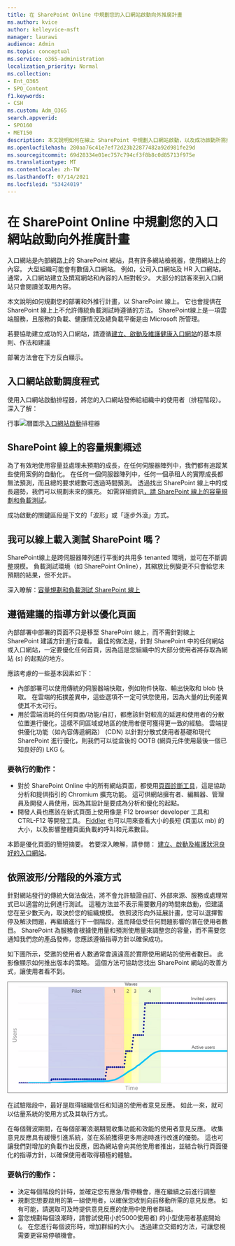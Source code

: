 ```yaml
---
title: 在 SharePoint Online 中規劃您的入口網站啟動向外推廣計畫
ms.author: kvice
author: kelleyvice-msft
manager: laurawi
audience: Admin
ms.topic: conceptual
ms.service: o365-administration
localization_priority: Normal
ms.collection:
- Ent_O365
- SPO_Content
f1.keywords:
- CSH
ms.custom: Adm_O365
search.appverid:
- SPO160
- MET150
description: 本文說明如何在線上 SharePoint 中規劃入口網站啟動，以及成功啟動所需採取的步驟。
ms.openlocfilehash: 280aa76c41e7ef72d23b22877482a92d981fe29d
ms.sourcegitcommit: 69d28334e01ec757c794cf3f8b8c0d85713f975e
ms.translationtype: MT
ms.contentlocale: zh-TW
ms.lasthandoff: 07/14/2021
ms.locfileid: "53424019"
---
```

# <a name="planning-your-portal-launch-roll-out-plan-in-sharepoint-online"></a>在 SharePoint Online 中規劃您的入口網站啟動向外推廣計畫

入口網站是內部網路上的 SharePoint 網站，具有許多網站檢視器，使用網站上的內容。 大型組織可能會有數個入口網站。 例如，公司入口網站及 HR 入口網站。 通常，入口網站建立及撰寫網站和內容的人相對較少。 大部分的訪客來到入口網站只會閱讀並取用內容。

本文說明如何規劃您的部署和外推行計畫，以 SharePoint 線上。 它也會提供在 SharePoint 線上上不允許傳統負載測試時遵循的方法。 SharePoint線上是一項雲端服務，且服務的負載、健康情況及總負載平衡是由 Microsoft 所管理。

若要協助建立成功的入口網站，請遵循[建立、啟動及維護健康入口網站](/sharepoint/portal-health)的基本原則、作法和建議 

部署方法會在下方反白顯示。

## <a name="portal-launch-scheduler"></a>入口網站啟動調度程式

使用入口網站啟動排程器，將您的入口網站發佈給組織中的使用者（排程階段）。 深入了解： 

行事![曆圖示](https://docs.microsoft.com/Office/media/icons/calendar.png "入口網站啟動調度程式")[入口網站啟動](https://docs.microsoft.com/microsoft-365/enterprise/portallaunchscheduler)排程器  



## <a name="overview-of-capacity-planning-in-sharepoint-online"></a>SharePoint 線上的容量規劃概述
為了有效地使用容量並處理未預期的成長，在任何伺服器陣列中，我們都有追蹤某些使用案例的自動化。 在任何一個伺服器陣列中，任何一個承租人的實際成長都無法預測，而且總的要求總數可透過時間預測。 透過找出 SharePoint 線上中的成長趨勢，我們可以規劃未來的擴充。 如需詳細資訊[，請 SharePoint 線上的容量規劃和負載測試](capacity-planning-and-load-testing-sharepoint-online.md)。

成功啟動的關鍵區段是下文的「波形」或「逐步外滾」方式。 

## <a name="can-i-load-test-sharepoint-online"></a>我可以線上載入測試 SharePoint 嗎？
SharePoint線上是跨伺服器陣列進行平衡的共用多 tenanted 環境，並可在不斷調整規模。 負載測試環境（如 SharePoint Online），其縮放比例變更不只會給您未預期的結果，但不允許。 

深入瞭解：[容量規劃和負載測試 SharePoint 線上](capacity-planning-and-load-testing-sharepoint-online.md)

## <a name="optimize-pages-by-following-recommended-guidelines"></a>遵循建議的指導方針以優化頁面
內部部署中部署的頁面不只是移至 SharePoint 線上，而不需針對線上 SharePoint 建議方針進行查看。 最佳的做法是，針對 SharePoint 中的任何網站或入口網站，一定要優化任何首頁，因為這是您組織中的大部分使用者將存取為網站 (s) 的起點的地方。

應該考慮的一些基本因素如下：
- 內部部署可以使用傳統的伺服器端快取，例如物件快取、輸出快取和 blob 快取。 在雲端的拓撲差異中，這些選項不一定可供您使用，因為大量的比例差異使其不太可行。
- 用於雲端消耗的任何頁面/功能/自訂，都應該針對較高的延遲和使用者的分散位置進行優化，這樣不同區域或地區的使用者便可獲得更一致的經驗。 雲端提供優化功能（如內容傳遞網路） (CDN) 以針對分散式使用者基礎和現代 SharePoint 進行優化，則我們可以從盒後的 OOTB (網頁元件使用最後一個已知良好的) LKG (。

### <a name="what-to-do"></a>要執行的動作：
 - 對於 SharePoint Online 中的所有網站頁面，都使用[頁面診斷工具](./page-diagnostics-for-spo.md)，這是協助分析和提供指引的 Chromium 擴充功能。 這可供網站擁有者、編輯器、管理員及開發人員使用，因為其設計是要成為分析和優化的起點。
 - 開發人員也應該在新式頁面上使用像是 F12 browser developer 工具和 CTRL-F12 等開發工具。 [Fiddler](https://www.telerik.com/download/fiddler) 也可以用來查看大小的長短 (頁面以 mb) 的大小，以及影響整體頁面負載的呼叫和元素數目。 

本節是優化頁面的簡短摘要。  若要深入瞭解，請參閱：  [建立、啟動及維護狀況良好的入口網站](/sharepoint/portal-health)。

## <a name="follow-a-wave--phased-roll-out-approach"></a>依照波形/分階段的外滾方式
針對網站發行的傳統大做法做法，將不會允許驗證自訂、外部來源、服務或處理常式已以適當的比例進行測試。 這種方法並不表示需要數月的時間來啟動，但建議您在至少數天內，取決於您的組織規模。 依照波形向外延展計畫，您可以選擇暫停及解決問題，再繼續進行下一個階段，進而降低受任何問題影響的潛在使用者數目。 SharePoint 為服務會根據使用量和預測使用量來調整您的容量，而不需要您通知我們您的產品發佈，您應該遵循指導方針以確保成功。
  
如下圖所示，受邀的使用者人數通常會遠遠高於實際使用網站的使用者數目。 此影像顯示如何推出版本的策略。 這個方法可協助您找出 SharePoint 網站的改善方式，讓使用者看不到。
  
![顯示受邀和作用中使用者的圖形](../media/0bc14a20-9420-4986-b9b9-fbcd2c6e0fb9.png)
  
在試驗階段中，最好是取得組織信任和知道的使用者意見反應。 如此一來，就可以估量系統的使用方式及其執行方式。
  
在每個聲波期間，在每個部署浪潮期間收集功能和效能的使用者意見反應。 收集意見反應具有緩慢引進系統，並在系統獲得更多用途時進行改進的優勢。 這也可讓我們對增加的負載作出反應，因為網站會向其他使用者推出，並結合執行頁面優化的指導方針，以確保使用者取得積極的體驗。

### <a name="what-to-do"></a>要執行的動作：
- 決定每個階段的計時，並確定您有應急/暫停機會，應在繼續之前進行調整
- 規劃您想要啟用的第一組使用者，以確保您收到向前移動所需的意見反應。  如有可能，請選取可及時提供意見反應的使用中使用者群組。
- 當您規劃每個浪潮時，請嘗試使用小於5000使用者) 的小型使用者基底開始 (。 在您進行每個波形時，增加群組的大小。 透過建立交錯的方法，可讓您視需要更容易停頓機會。